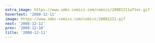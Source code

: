 ```yaml
---
extra_image: https://www.smbc-comics.com/comics/20081211after.gif
hovertext: '2008-12-11'
image: https://www.smbc-comics.com/comics/20081211.gif
next: '2008-12-12'
prev: '2008-12-10'
title: '2008-12-11'
---
```

